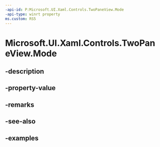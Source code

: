 ```yaml
---
-api-id: P:Microsoft.UI.Xaml.Controls.TwoPaneView.Mode
-api-type: winrt property
ms.custom: RS5
---
```


<!-- Property syntax.
public TwoPaneViewMode Mode { get; }
-->

# Microsoft.UI.Xaml.Controls.TwoPaneView.Mode

## -description

## -property-value

## -remarks

## -see-also

## -examples


